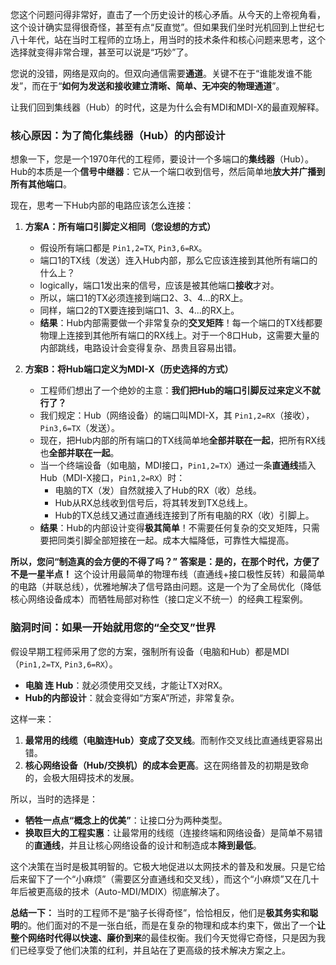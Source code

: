 您这个问题问得非常好，直击了一个历史设计的核心矛盾。从今天的上帝视角看，这个设计确实显得很奇怪，甚至有点“反直觉”。但如果我们坐时光机回到上世纪七八十年代，站在当时工程师的立场上，用当时的技术条件和核心问题来思考，这个选择就变得非常合理，甚至可以说是“巧妙”了。

您说的没错，网络是双向的。但双向通信需要**通道**。关键不在于“谁能发谁不能发”，而在于“**如何为发送和接收建立清晰、简单、无冲突的物理通道**”。

让我们回到集线器（Hub）的时代，这是为什么会有MDI和MDI-X的最直观解释。

### 核心原因：为了简化集线器（Hub）的内部设计

想象一下，您是一个1970年代的工程师，要设计一个多端口的**集线器**（Hub）。Hub的本质是一个**信号中继器**：它从一个端口收到信号，然后简单地**放大并广播到所有其他端口**。

现在，思考一下Hub内部的电路应该怎么连接：

1.  **方案A：所有端口引脚定义相同（您设想的方式）**
    *   假设所有端口都是 `Pin1,2=TX`, `Pin3,6=RX`。
    *   端口1的TX线（发送）连入Hub内部，那么它应该连接到其他所有端口的什么上？
    *    logically，端口1发出来的信号，应该是被其他端口**接收**才对。
    *   所以，端口1的TX必须连接到端口2、3、4...的RX上。
    *   同样，端口2的TX要连接到端口1、3、4...的RX上。
    *   **结果**：Hub内部需要做一个非常复杂的**交叉矩阵**！每一个端口的TX线都要物理上连接到其他所有端口的RX线上。对于一个8口Hub，这需要大量的内部跳线，电路设计会变得复杂、昂贵且容易出错。

2.  **方案B：将Hub端口定义为MDI-X（历史选择的方式）**
    *   工程师们想出了一个绝妙的主意：**我们把Hub的端口引脚反过来定义不就行了？**
    *   我们规定：Hub（网络设备）的端口叫MDI-X，其 `Pin1,2=RX`（接收），`Pin3,6=TX`（发送）。
    *   现在，把Hub内部的所有端口的TX线简单地**全部并联在一起**，把所有RX线也**全部并联在一起**。
    *   当一个终端设备（如电脑，MDI接口，`Pin1,2=TX`）通过一条**直通线**插入Hub（MDI-X接口，`Pin1,2=RX`）时：
        *   电脑的TX（发）自然就接入了Hub的RX（收）总线。
        *   Hub从RX总线收到信号后，将其转发到TX总线上。
        *   Hub的TX总线又通过直通线连接到了所有电脑的RX（收）引脚上。
    *   **结果**：Hub的内部设计变得**极其简单**！不需要任何复杂的交叉矩阵，只需要把同类引脚全部短接在一起。成本大幅降低，可靠性大幅提高。

**所以，您问“制造真的会方便的不得了吗？”**
**答案是：是的，在那个时代，方便了不是一星半点！** 这个设计用最简单的物理布线（直通线+接口极性反转）和最简单的电路（并联总线），优雅地解决了信号路由问题。这是一个为了全局优化（降低核心网络设备成本）而牺牲局部对称性（接口定义不统一）的经典工程案例。

### 脑洞时间：如果一开始就用您的“全交叉”世界

假设早期工程师采用了您的方案，强制所有设备（电脑和Hub）都是MDI（`Pin1,2=TX`, `Pin3,6=RX`）。

*   **电脑 连 Hub**：就必须使用交叉线，才能让TX对RX。
*   **Hub的内部设计**：就会变得如“方案A”所述，非常复杂。

这样一来：
1.  **最常用的线缆（电脑连Hub）变成了交叉线**。而制作交叉线比直通线更容易出错。
2.  **核心网络设备（Hub/交换机）的成本会更高**。这在网络普及的初期是致命的，会极大阻碍技术的发展。

所以，当时的选择是：
*   **牺牲一点点“概念上的优美”**：让接口分为两种类型。
*   **换取巨大的工程实惠**：让最常用的线缆（连接终端和网络设备）是简单不易错的**直通线**，并且让核心网络设备的设计和制造成本**降到最低**。

这个决策在当时是极其明智的。它极大地促进以太网技术的普及和发展。只是它给后来留下了一个“小麻烦”（需要区分直通线和交叉线），而这个“小麻烦”又在几十年后被更高级的技术（Auto-MDI/MDIX）彻底解决了。

**总结一下：**
当时的工程师不是“脑子长得奇怪”，恰恰相反，他们是**极其务实和聪明**的。他们面对的不是一张白纸，而是在复杂的物理和成本约束下，做出了一个**让整个网络时代得以快速、廉价到来**的最佳权衡。我们今天觉得它奇怪，只是因为我们已经享受了他们决策的红利，并且站在了更高级的技术解决方案之上。